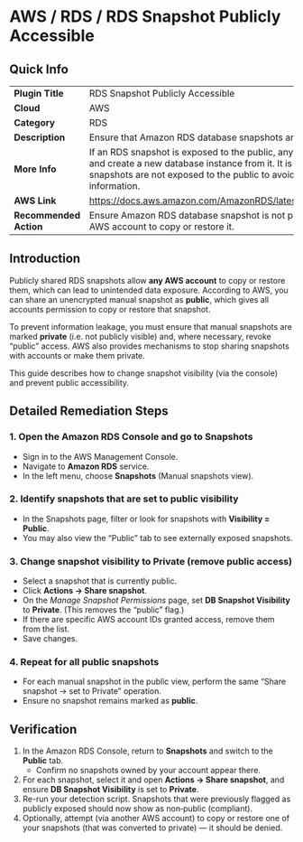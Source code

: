 # AWS / RDS / RDS Snapshot Publicly Accessible

## Quick Info

| | |
|-|-|
| **Plugin Title** | RDS Snapshot Publicly Accessible |
| **Cloud** | AWS |
| **Category** | RDS |
| **Description** | Ensure that Amazon RDS database snapshots are not publicly exposed. |
| **More Info** | If an RDS snapshot is exposed to the public, any AWS account can copy the snapshot and create a new database instance from it. It is a best practice to ensure RDS snapshots are not exposed to the public to avoid any accidental leak of sensitive information. |
| **AWS Link** | https://docs.aws.amazon.com/AmazonRDS/latest/UserGuide/USER_ShareSnapshot.html |
| **Recommended Action** | Ensure Amazon RDS database snapshot is not publicly accessible and available for any AWS account to copy or restore it. |


## Introduction

Publicly shared RDS snapshots allow **any AWS account** to copy or restore them, which can lead to unintended data exposure. According to AWS, you can share an unencrypted manual snapshot as **public**, which gives all accounts permission to copy or restore that snapshot.

To prevent information leakage, you must ensure that manual snapshots are marked **private** (i.e. not publicly visible) and, where necessary, revoke “public” access. AWS also provides mechanisms to stop sharing snapshots with accounts or make them private.

This guide describes how to change snapshot visibility (via the console) and prevent public accessibility.


## Detailed Remediation Steps

### 1. Open the Amazon RDS Console and go to Snapshots  
- Sign in to the AWS Management Console.  
- Navigate to **Amazon RDS** service.  
- In the left menu, choose **Snapshots** (Manual snapshots view).

### 2. Identify snapshots that are set to public visibility  
- In the Snapshots page, filter or look for snapshots with **Visibility = Public**.  
- You may also view the “Public” tab to see externally exposed snapshots.

### 3. Change snapshot visibility to Private (remove public access)  
- Select a snapshot that is currently public.  
- Click **Actions → Share snapshot**.  
- On the *Manage Snapshot Permissions* page, set **DB Snapshot Visibility** to **Private**. (This removes the “public” flag.)
- If there are specific AWS account IDs granted access, remove them from the list.  
- Save changes.

### 4. Repeat for all public snapshots  
- For each manual snapshot in the public view, perform the same “Share snapshot → set to Private” operation.  
- Ensure no snapshot remains marked as **public**.


## Verification

1. In the Amazon RDS Console, return to **Snapshots** and switch to the **Public** tab.  
   - Confirm no snapshots owned by your account appear there.  
2. For each snapshot, select it and open **Actions → Share snapshot**, and ensure **DB Snapshot Visibility** is set to **Private**.  
3. Re-run your detection script. Snapshots that were previously flagged as publicly exposed should now show as non‑public (compliant).  
4. Optionally, attempt (via another AWS account) to copy or restore one of your snapshots (that was converted to private) — it should be denied.
